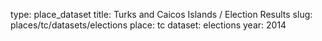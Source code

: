 type: place_dataset
title: Turks and Caicos Islands / Election Results
slug: places/tc/datasets/elections
place: tc
dataset: elections
year: 2014
